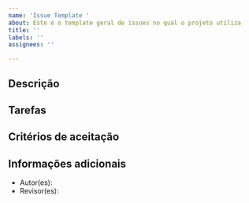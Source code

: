 ```yaml
---
name: 'Issue Template '
about: Este é o template geral de issues no qual o projeto utiliza
title: ''
labels: ''
assignees: ''

---
```



## Descrição

## Tarefas

## Critérios de aceitação

## Informações adicionais
- Autor(es):
- Revisor(es):
